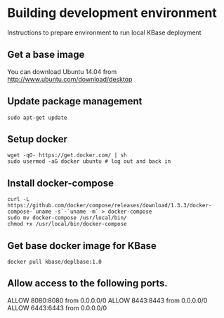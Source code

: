 # Building development environment
Instructions to prepare environment to run local KBase deployment

## Get a base image

You can download Ubuntu 14.04 from http://www.ubuntu.com/download/desktop

## Update package management

    sudo apt-get update

## Setup docker

    wget -qO- https://get.docker.com/ | sh
    sudo usermod -aG docker ubuntu # log out and back in

## Install docker-compose

    curl -L https://github.com/docker/compose/releases/download/1.3.3/docker-compose-`uname -s`-`uname -m` > docker-compose
    sudo mv docker-compose /usr/local/bin/
    chmod +x /usr/local/bin/docker-compose

## Get base docker image for KBase

    docker pull kbase/deplbase:1.0

## Allow access to the following ports.

ALLOW 8080:8080 from 0.0.0.0/0
ALLOW 8443:8443 from 0.0.0.0/0
ALLOW 6443:6443 from 0.0.0.0/0
